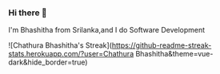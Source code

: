 ### Hi there 👋

I'm Bhashitha from Srilanka,and I do Software Development

![Chathura Bhashitha's Streak](https://github-readme-streak-stats.herokuapp.com/?user=Chathura Bhashitha&theme=vue-dark&hide_border=true)
